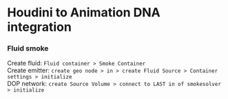 # Houdini to Animation DNA integration

### Fluid smoke
Create fluid: `Fluid container > Smoke Container`  
Create emitter: `create geo node > in > create Fluid Source > Container settings > initialize`  
DOP network: `create Source Volume > connect to LAST in of smokesolver > initialize `

